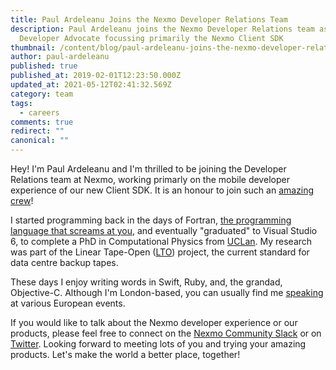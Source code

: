 ```yaml
---
title: Paul Ardeleanu Joins the Nexmo Developer Relations Team
description: Paul Ardeleanu joins the Nexmo Developer Relations team as an iOS
  Developer Advocate focussing primarily the Nexmo Client SDK
thumbnail: /content/blog/paul-ardeleanu-joins-the-nexmo-developer-relations-team-dr/London.jpg
author: paul-ardeleanu
published: true
published_at: 2019-02-01T12:23:50.000Z
updated_at: 2021-05-12T02:41:32.569Z
category: team
tags:
  - careers
comments: true
redirect: ""
canonical: ""
---
```

Hey! I'm Paul Ardeleanu and I'm thrilled to be joining the Developer Relations team at Nexmo, working primarly on the mobile developer experience of our new Client SDK. It is an honour to join such an [amazing crew](https://www.nexmo.com/blog/2018/11/28/all-your-devrel-award-belong-to-us-dr/)! 

I started programming back in the days of Fortran, [the programming language that screams at you](https://en.wikibooks.org/wiki/Fortran/Fortran_examples), and eventually "graduated" to Visual Studio 6, to complete a PhD in Computational Physics from [UCLan](https://www.uclan.ac.uk/). My research was part of the Linear Tape-Open ([LTO](https://en.wikipedia.org/wiki/Linear_Tape-Open)) project, the current standard for data centre backup tapes. 

These days I enjoy writing words in Swift, Ruby, and, the grandad, Objective-C. Although I'm London-based, you can usually find me [speaking](http://www.pardel.net/) at various European events. 

If you would like to talk about the Nexmo developer experience or our products, please feel free to connect on the [Nexmo Community Slack](https://developer.nexmo.com/community/slack) or on [Twitter](https://twitter.com/pardel). Looking forward to meeting lots of you and trying your amazing products. Let's make the world a better place, together!
